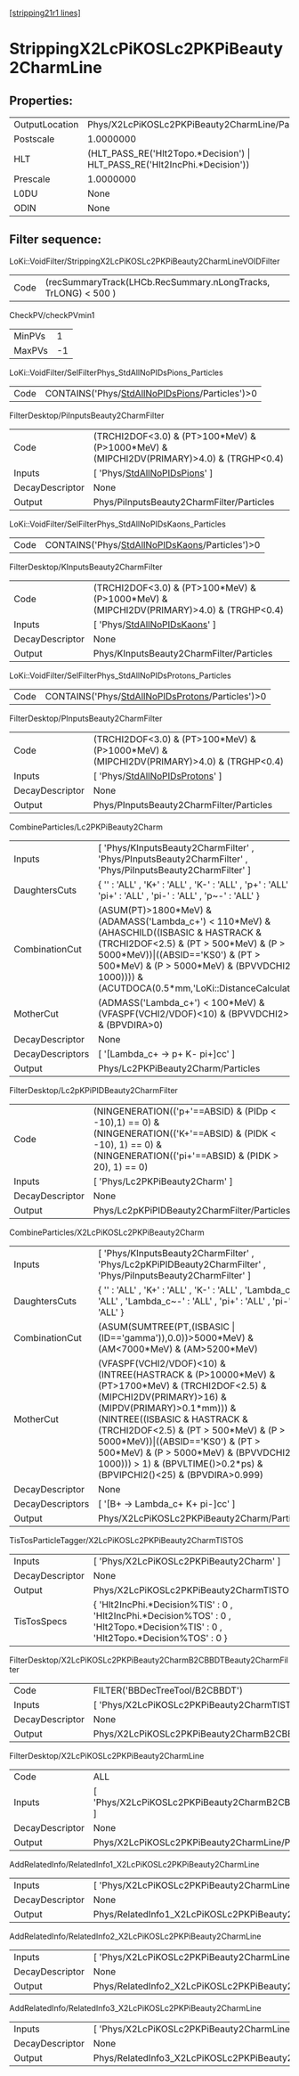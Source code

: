 [[stripping21r1 lines]](./stripping21r1-index)

# StrippingX2LcPiKOSLc2PKPiBeauty2CharmLine

## Properties:

|                |                                                                              |
|----------------|------------------------------------------------------------------------------|
| OutputLocation | Phys/X2LcPiKOSLc2PKPiBeauty2CharmLine/Particles                              |
| Postscale      | 1.0000000                                                                    |
| HLT            | (HLT_PASS_RE('Hlt2Topo.\*Decision') \| HLT_PASS_RE('Hlt2IncPhi.\*Decision')) |
| Prescale       | 1.0000000                                                                    |
| L0DU           | None                                                                         |
| ODIN           | None                                                                         |

## Filter sequence:

LoKi::VoidFilter/StrippingX2LcPiKOSLc2PKPiBeauty2CharmLineVOIDFilter

|      |                                                                |
|------|----------------------------------------------------------------|
| Code | (recSummaryTrack(LHCb.RecSummary.nLongTracks, TrLONG) \< 500 ) |

CheckPV/checkPVmin1

|        |     |
|--------|-----|
| MinPVs | 1   |
| MaxPVs | -1  |

LoKi::VoidFilter/SelFilterPhys_StdAllNoPIDsPions_Particles

|      |                                                                                                      |
|------|------------------------------------------------------------------------------------------------------|
| Code | CONTAINS('Phys/[StdAllNoPIDsPions](./stripping21r1-commonparticles-stdallnopidspions)/Particles')\>0 |

FilterDesktop/PiInputsBeauty2CharmFilter

|                 |                                                                                               |
|-----------------|-----------------------------------------------------------------------------------------------|
| Code            | (TRCHI2DOF\<3.0) & (PT\>100\*MeV) & (P\>1000\*MeV) & (MIPCHI2DV(PRIMARY)\>4.0) & (TRGHP\<0.4) |
| Inputs          | [ 'Phys/[StdAllNoPIDsPions](./stripping21r1-commonparticles-stdallnopidspions)' ]           |
| DecayDescriptor | None                                                                                          |
| Output          | Phys/PiInputsBeauty2CharmFilter/Particles                                                     |

LoKi::VoidFilter/SelFilterPhys_StdAllNoPIDsKaons_Particles

|      |                                                                                                      |
|------|------------------------------------------------------------------------------------------------------|
| Code | CONTAINS('Phys/[StdAllNoPIDsKaons](./stripping21r1-commonparticles-stdallnopidskaons)/Particles')\>0 |

FilterDesktop/KInputsBeauty2CharmFilter

|                 |                                                                                               |
|-----------------|-----------------------------------------------------------------------------------------------|
| Code            | (TRCHI2DOF\<3.0) & (PT\>100\*MeV) & (P\>1000\*MeV) & (MIPCHI2DV(PRIMARY)\>4.0) & (TRGHP\<0.4) |
| Inputs          | [ 'Phys/[StdAllNoPIDsKaons](./stripping21r1-commonparticles-stdallnopidskaons)' ]           |
| DecayDescriptor | None                                                                                          |
| Output          | Phys/KInputsBeauty2CharmFilter/Particles                                                      |

LoKi::VoidFilter/SelFilterPhys_StdAllNoPIDsProtons_Particles

|      |                                                                                                          |
|------|----------------------------------------------------------------------------------------------------------|
| Code | CONTAINS('Phys/[StdAllNoPIDsProtons](./stripping21r1-commonparticles-stdallnopidsprotons)/Particles')\>0 |

FilterDesktop/PInputsBeauty2CharmFilter

|                 |                                                                                               |
|-----------------|-----------------------------------------------------------------------------------------------|
| Code            | (TRCHI2DOF\<3.0) & (PT\>100\*MeV) & (P\>1000\*MeV) & (MIPCHI2DV(PRIMARY)\>4.0) & (TRGHP\<0.4) |
| Inputs          | [ 'Phys/[StdAllNoPIDsProtons](./stripping21r1-commonparticles-stdallnopidsprotons)' ]       |
| DecayDescriptor | None                                                                                          |
| Output          | Phys/PInputsBeauty2CharmFilter/Particles                                                      |

CombineParticles/Lc2PKPiBeauty2Charm

|                  |                                                                                                                                                                                                                                                                                        |
|------------------|----------------------------------------------------------------------------------------------------------------------------------------------------------------------------------------------------------------------------------------------------------------------------------------|
| Inputs           | [ 'Phys/KInputsBeauty2CharmFilter' , 'Phys/PInputsBeauty2CharmFilter' , 'Phys/PiInputsBeauty2CharmFilter' ]                                                                                                                                                                          |
| DaughtersCuts    | { '' : 'ALL' , 'K+' : 'ALL' , 'K-' : 'ALL' , 'p+' : 'ALL' , 'pi+' : 'ALL' , 'pi-' : 'ALL' , 'p~-' : 'ALL' }                                                                                                                                                                            |
| CombinationCut   | (ASUM(PT)\>1800\*MeV) & (ADAMASS('Lambda_c+') \< 110\*MeV) & (AHASCHILD((ISBASIC & HASTRACK & (TRCHI2DOF\<2.5) & (PT \> 500\*MeV) & (P \> 5000\*MeV))\|((ABSID=='KS0') & (PT \> 500\*MeV) & (P \> 5000\*MeV) & (BPVVDCHI2 \> 1000)))) & (ACUTDOCA(0.5\*mm,'LoKi::DistanceCalculator')) |
| MotherCut        | (ADMASS('Lambda_c+') \< 100\*MeV) & (VFASPF(VCHI2/VDOF)\<10) & (BPVVDCHI2\>36) & (BPVDIRA\>0)                                                                                                                                                                                          |
| DecayDescriptor  | None                                                                                                                                                                                                                                                                                   |
| DecayDescriptors | [ '[Lambda_c+ -\> p+ K- pi+]cc' ]                                                                                                                                                                                                                                                  |
| Output           | Phys/Lc2PKPiBeauty2Charm/Particles                                                                                                                                                                                                                                                     |

FilterDesktop/Lc2pKPiPIDBeauty2CharmFilter

|                 |                                                                                                                                                                         |
|-----------------|-------------------------------------------------------------------------------------------------------------------------------------------------------------------------|
| Code            | (NINGENERATION(('p+'==ABSID) & (PIDp \< -10),1) == 0) & (NINGENERATION(('K+'==ABSID) & (PIDK \< -10), 1) == 0) & (NINGENERATION(('pi+'==ABSID) & (PIDK \> 20), 1) == 0) |
| Inputs          | [ 'Phys/Lc2PKPiBeauty2Charm' ]                                                                                                                                        |
| DecayDescriptor | None                                                                                                                                                                    |
| Output          | Phys/Lc2pKPiPIDBeauty2CharmFilter/Particles                                                                                                                             |

CombineParticles/X2LcPiKOSLc2PKPiBeauty2Charm

|                  |                                                                                                                                                                                                                                                                                                                                                                                                          |
|------------------|----------------------------------------------------------------------------------------------------------------------------------------------------------------------------------------------------------------------------------------------------------------------------------------------------------------------------------------------------------------------------------------------------------|
| Inputs           | [ 'Phys/KInputsBeauty2CharmFilter' , 'Phys/Lc2pKPiPIDBeauty2CharmFilter' , 'Phys/PiInputsBeauty2CharmFilter' ]                                                                                                                                                                                                                                                                                         |
| DaughtersCuts    | { '' : 'ALL' , 'K+' : 'ALL' , 'K-' : 'ALL' , 'Lambda_c+' : 'ALL' , 'Lambda_c~-' : 'ALL' , 'pi+' : 'ALL' , 'pi-' : 'ALL' }                                                                                                                                                                                                                                                                                |
| CombinationCut   | (ASUM(SUMTREE(PT,(ISBASIC \| (ID=='gamma')),0.0))\>5000\*MeV) & (AM\<7000\*MeV) & (AM\>5200\*MeV)                                                                                                                                                                                                                                                                                                        |
| MotherCut        | (VFASPF(VCHI2/VDOF)\<10) & (INTREE(HASTRACK & (P\>10000\*MeV) & (PT\>1700\*MeV) & (TRCHI2DOF\<2.5) & (MIPCHI2DV(PRIMARY)\>16) & (MIPDV(PRIMARY)\>0.1\*mm))) & (NINTREE((ISBASIC & HASTRACK & (TRCHI2DOF\<2.5) & (PT \> 500\*MeV) & (P \> 5000\*MeV))\|((ABSID=='KS0') & (PT \> 500\*MeV) & (P \> 5000\*MeV) & (BPVVDCHI2 \> 1000))) \> 1) & (BPVLTIME()\>0.2\*ps) & (BPVIPCHI2()\<25) & (BPVDIRA\>0.999) |
| DecayDescriptor  | None                                                                                                                                                                                                                                                                                                                                                                                                     |
| DecayDescriptors | [ '[B+ -\> Lambda_c+ K+ pi-]cc' ]                                                                                                                                                                                                                                                                                                                                                                    |
| Output           | Phys/X2LcPiKOSLc2PKPiBeauty2Charm/Particles                                                                                                                                                                                                                                                                                                                                                              |

TisTosParticleTagger/X2LcPiKOSLc2PKPiBeauty2CharmTISTOS

|                 |                                                                                                                                       |
|-----------------|---------------------------------------------------------------------------------------------------------------------------------------|
| Inputs          | [ 'Phys/X2LcPiKOSLc2PKPiBeauty2Charm' ]                                                                                             |
| DecayDescriptor | None                                                                                                                                  |
| Output          | Phys/X2LcPiKOSLc2PKPiBeauty2CharmTISTOS/Particles                                                                                     |
| TisTosSpecs     | { 'Hlt2IncPhi.\*Decision%TIS' : 0 , 'Hlt2IncPhi.\*Decision%TOS' : 0 , 'Hlt2Topo.\*Decision%TIS' : 0 , 'Hlt2Topo.\*Decision%TOS' : 0 } |

FilterDesktop/X2LcPiKOSLc2PKPiBeauty2CharmB2CBBDTBeauty2CharmFilter

|                 |                                                                      |
|-----------------|----------------------------------------------------------------------|
| Code            | FILTER('BBDecTreeTool/B2CBBDT')                                      |
| Inputs          | [ 'Phys/X2LcPiKOSLc2PKPiBeauty2CharmTISTOS' ]                      |
| DecayDescriptor | None                                                                 |
| Output          | Phys/X2LcPiKOSLc2PKPiBeauty2CharmB2CBBDTBeauty2CharmFilter/Particles |

FilterDesktop/X2LcPiKOSLc2PKPiBeauty2CharmLine

|                 |                                                                    |
|-----------------|--------------------------------------------------------------------|
| Code            | ALL                                                                |
| Inputs          | [ 'Phys/X2LcPiKOSLc2PKPiBeauty2CharmB2CBBDTBeauty2CharmFilter' ] |
| DecayDescriptor | None                                                               |
| Output          | Phys/X2LcPiKOSLc2PKPiBeauty2CharmLine/Particles                    |

AddRelatedInfo/RelatedInfo1_X2LcPiKOSLc2PKPiBeauty2CharmLine

|                 |                                                              |
|-----------------|--------------------------------------------------------------|
| Inputs          | [ 'Phys/X2LcPiKOSLc2PKPiBeauty2CharmLine' ]                |
| DecayDescriptor | None                                                         |
| Output          | Phys/RelatedInfo1_X2LcPiKOSLc2PKPiBeauty2CharmLine/Particles |

AddRelatedInfo/RelatedInfo2_X2LcPiKOSLc2PKPiBeauty2CharmLine

|                 |                                                              |
|-----------------|--------------------------------------------------------------|
| Inputs          | [ 'Phys/X2LcPiKOSLc2PKPiBeauty2CharmLine' ]                |
| DecayDescriptor | None                                                         |
| Output          | Phys/RelatedInfo2_X2LcPiKOSLc2PKPiBeauty2CharmLine/Particles |

AddRelatedInfo/RelatedInfo3_X2LcPiKOSLc2PKPiBeauty2CharmLine

|                 |                                                              |
|-----------------|--------------------------------------------------------------|
| Inputs          | [ 'Phys/X2LcPiKOSLc2PKPiBeauty2CharmLine' ]                |
| DecayDescriptor | None                                                         |
| Output          | Phys/RelatedInfo3_X2LcPiKOSLc2PKPiBeauty2CharmLine/Particles |
